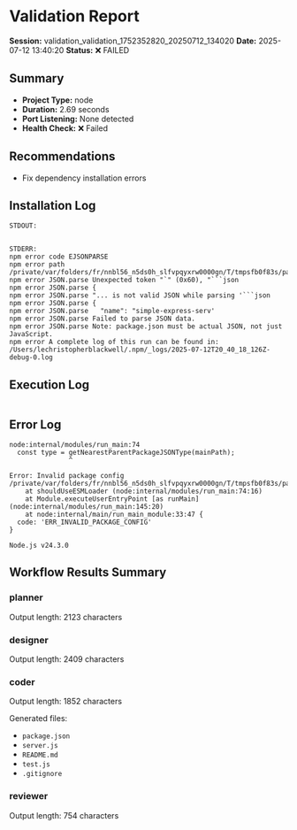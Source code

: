 # Validation Report

**Session:** validation_validation_1752352820_20250712_134020
**Date:** 2025-07-12 13:40:20
**Status:** ❌ FAILED

## Summary
- **Project Type:** node
- **Duration:** 2.69 seconds
- **Port Listening:** None detected
- **Health Check:** ❌ Failed

## Recommendations
- Fix dependency installation errors

## Installation Log
```
STDOUT:


STDERR:
npm error code EJSONPARSE
npm error path /private/var/folders/fr/nnbl56_n5ds0h_slfvpqyxrw0000gn/T/tmpsfb0f83s/package.json
npm error JSON.parse Unexpected token "`" (0x60), "```json
npm error JSON.parse {
npm error JSON.parse "... is not valid JSON while parsing '```json
npm error JSON.parse {
npm error JSON.parse   "name": "simple-express-serv'
npm error JSON.parse Failed to parse JSON data.
npm error JSON.parse Note: package.json must be actual JSON, not just JavaScript.
npm error A complete log of this run can be found in: /Users/lechristopherblackwell/.npm/_logs/2025-07-12T20_40_18_126Z-debug-0.log

```

## Execution Log
```

```

## Error Log
```
node:internal/modules/run_main:74
  const type = getNearestParentPackageJSONType(mainPath);
               ^

Error: Invalid package config /private/var/folders/fr/nnbl56_n5ds0h_slfvpqyxrw0000gn/T/tmpsfb0f83s/package.json.
    at shouldUseESMLoader (node:internal/modules/run_main:74:16)
    at Module.executeUserEntryPoint [as runMain] (node:internal/modules/run_main:145:20)
    at node:internal/main/run_main_module:33:47 {
  code: 'ERR_INVALID_PACKAGE_CONFIG'
}

Node.js v24.3.0

```

## Workflow Results Summary

### planner
Output length: 2123 characters

### designer
Output length: 2409 characters

### coder
Output length: 1852 characters

Generated files:
- `package.json`
- `server.js`
- `README.md`
- `test.js`
- `.gitignore`

### reviewer
Output length: 754 characters